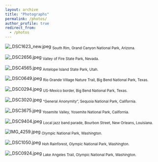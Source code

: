 ```yaml
---
layout: archive
title: "Photographs"
permalink: /photos/
author_profile: true
redirect_from:
  - /photos
---
```


![_DSC1623_new.jpeg](https://s2.loli.net/2023/07/31/awKQphHs2eBm6Dd.jpg)
<sub>South Rim, Grand Canyon National Park, Arizona.</sub>

![_DSC2656.jpeg](https://s2.loli.net/2023/09/02/A8XSmLbMpwD1xIe.jpg)
<sub>Valley of Fire State Park, Nevada.</sub>


![_DSC4565.jpeg](https://s2.loli.net/2023/09/02/nZdwKNcxQ6I5zGC.jpg)
<sub>Antelope Island State Park, Utah.</sub>


![_DSC0649.jpeg](https://s2.loli.net/2023/09/03/cftM2PYVpTUC6WB.jpg)
<sub>Rio Grande Village Nature Trail, Big Bend National Park, Texas.</sub>


![_DSC0294.jpeg](https://s2.loli.net/2023/09/03/ESJaePdLMz6Q9tl.jpg)
<sub>US-Mexico border, Big Bend National Park, Texas.</sub>


![_DSC3020.jpeg](https://s2.loli.net/2023/09/03/71sDSFWNfJecmbu.jpg)
<sub>“General Anonymity”, Sequoia National Park, California.</sub>


![_DSC3675.jpeg](https://s2.loli.net/2023/09/03/hXLnudTDibr8a46.jpg)
<sub>Yosemite Valley, Yosemite National Park, California.</sub>


![_DSC9404.jpeg](https://s2.loli.net/2023/09/03/LuSM2wFz9vbDaqm.jpg)
<sub>Local jazz band parade, Bourbon Street, New Orleans, Louisiana.</sub>

![IMG_4259.jpeg](https://s2.loli.net/2024/08/29/Xd5ZI38vnhoJmOR.jpg)
<sub>Olympic National Park, Washington.</sub>

![_DSC1050.jpeg](https://s2.loli.net/2024/08/29/VKt3RsySbEPnzd5.jpg)
<sub>Hoh Rainforest, Olympic National Park, Washington.</sub>

![_DSC0924.jpeg](https://s2.loli.net/2024/08/29/3FMRe4ljXasOZbG.jpg)
<sub>Lake Angeles Trail, Olympic National Park, Washington.</sub>

